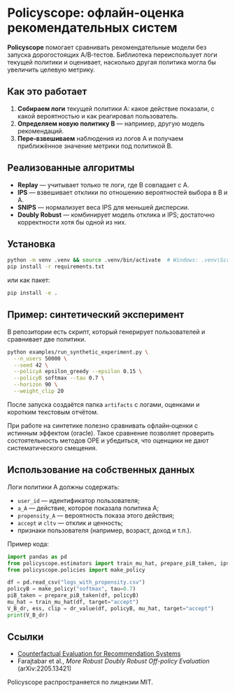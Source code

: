 # Policyscope: офлайн-оценка рекомендательных систем

**Policyscope** помогает сравнивать рекомендательные модели без запуска дорогостоящих A/B‑тестов.
Библиотека переиспользует логи текущей политики и оценивает, насколько другая политика могла бы увеличить целевую метрику.

## Как это работает

1. **Собираем логи** текущей политики A: какое действие показали, с какой вероятностью и как реагировал пользователь.
2. **Определяем новую политику B** — например, другую модель рекомендаций.
3. **Пере‑взвешиваем** наблюдения из логов A и получаем приближённое значение метрики под политикой B.

## Реализованные алгоритмы

- **Replay** — учитывает только те логи, где B совпадает с A.
- **IPS** — взвешивает отклики по отношению вероятностей выбора в B и A.
- **SNIPS** — нормализует веса IPS для меньшей дисперсии.
- **Doubly Robust** — комбинирует модель отклика и IPS; достаточно корректности хотя бы одной из них.

## Установка

```bash
python -m venv .venv && source .venv/bin/activate  # Windows: .venv\Scripts\activate
pip install -r requirements.txt
```

или как пакет:

```bash
pip install -e .
```

## Пример: синтетический эксперимент

В репозитории есть скрипт, который генерирует пользователей и сравнивает две политики.

```bash
python examples/run_synthetic_experiment.py \
  --n_users 50000 \
  --seed 42 \
  --policyA epsilon_greedy --epsilon 0.15 \
  --policyB softmax --tau 0.7 \
  --horizon 90 \
  --weight_clip 20
```

После запуска создаётся папка `artifacts` с логами, оценками и коротким текстовым отчётом.

При работе на синтетике полезно сравнивать офлайн‑оценки с истинным эффектом (oracle). Такое сравнение позволяет проверить состоятельность методов OPE и убедиться, что оценщики не дают систематического смещения.

## Использование на собственных данных

Логи политики A должны содержать:

- `user_id` — идентификатор пользователя;
- `a_A` — действие, которое показала политика A;
- `propensity_A` — вероятность показа этого действия;
- `accept` и `cltv` — отклик и ценность;
- признаки пользователя (например, возраст, доход и т.п.).

Пример кода:

```python
import pandas as pd
from policyscope.estimators import train_mu_hat, prepare_piB_taken, ips_value, snips_value, dr_value
from policyscope.policies import make_policy

df = pd.read_csv("logs_with_propensity.csv")
policyB = make_policy("softmax", tau=0.7)
piB_taken = prepare_piB_taken(df, policyB)
mu_hat = train_mu_hat(df, target="accept")
V_B_dr, ess, clip = dr_value(df, policyB, mu_hat, target="accept")
print(V_B_dr)
```

## Ссылки

- [Counterfactual Evaluation for Recommendation Systems](https://eugeneyan.com/writing/offline-recsys/)
- Farajtabar et al., *More Robust Doubly Robust Off-policy Evaluation* (arXiv:2205.13421)

Policyscope распространяется по лицензии MIT.
